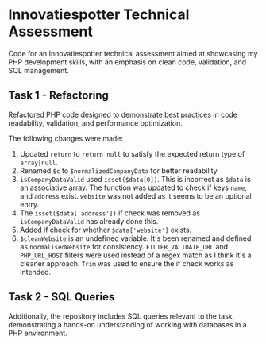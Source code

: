 # Innovatiespotter Technical Assessment

Code for an Innovatiespotter technical assessment aimed at showcasing my PHP development skills, with an emphasis on clean code, validation, and SQL management.

## Task 1 - Refactoring

Refactored PHP code designed to demonstrate best practices in code readability, validation, and performance optimization.

The following changes were made:

1. Updated `return` to `return null` to satisfy the expected return type of `array|null`.
2. Renamed `$c` to `$normalizedCompanyData` for better readability.
3. `isCompanyDataValid` used `isset($data[0])`. This is incorrect as `$data` is an associative array. The function was updated to check if keys `name`, and `address` exist. `website` was not added as it seems to be an optional entry.
4. The `isset($data['address'])` if check was removed as `isCompanyDataValid` has already done this.
5. Added if check for whether `$data['website']` exists.
6. `$cleanWebsite` is an undefined variable. It's been renamed and defined as `normalisedWebsite` for consistency. `FILTER_VALIDATE_URL` and `PHP_URL_HOST` filters were used instead of a regex match as I think it's a cleaner approach. `Trim` was used to ensure the if check works as intended.

## Task 2 - SQL Queries

Additionally, the repository includes SQL queries relevant to the task, demonstrating a hands-on understanding of working with databases in a PHP environment.